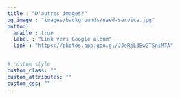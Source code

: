 ```yaml
---
title : "D'autres images?"
bg_image : "images/backgrounds/need-service.jpg"
button:
  enable : true
  label : "Link vers Google album"
  link : "https://photos.app.goo.gl/JJeRjL3Bw2TSniMTA"


# custom style
custom_class: ""
custom_attributes: ""
custom_css: ""
---
```

